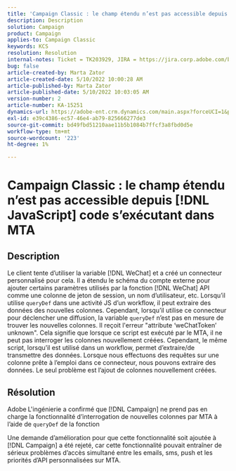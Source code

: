 ```yaml
---
title: 'Campaign Classic : le champ étendu n’est pas accessible depuis [!DNL JavaScript] code s’exécutant dans MTA'
description: Description
solution: Campaign
product: Campaign
applies-to: Campaign Classic
keywords: KCS
resolution: Resolution
internal-notes: Ticket = TK203929, JIRA = https://jira.corp.adobe.com/browse/NEO-20460, https://jira.corp.adobe.com/browse/NEO-20648
bug: false
article-created-by: Marta Zator
article-created-date: 5/10/2022 10:00:28 AM
article-published-by: Marta Zator
article-published-date: 5/10/2022 10:03:05 AM
version-number: 2
article-number: KA-15251
dynamics-url: https://adobe-ent.crm.dynamics.com/main.aspx?forceUCI=1&pagetype=entityrecord&etn=knowledgearticle&id=90301002-48d0-ec11-a7b5-00224809c101
exl-id: e39c4386-ec57-46e4-ab79-825666277de3
source-git-commit: bd49fbd51210aae11b5b1084b7ffcf3a8fbd0d5e
workflow-type: tm+mt
source-wordcount: '223'
ht-degree: 1%

---
```


# Campaign Classic : le champ étendu n’est pas accessible depuis [!DNL JavaScript] code s’exécutant dans MTA

## Description


Le client tente d’utiliser la variable [!DNL WeChat] et a créé un connecteur personnalisé pour cela. Il a étendu le schéma du compte externe pour ajouter certains paramètres utilisés par la fonction [!DNL WeChat] API comme une colonne de jeton de session, un nom d’utilisateur, etc. Lorsqu’il utilise `queryDef` dans une activité JS d’un workflow, il peut extraire des données des nouvelles colonnes. Cependant, lorsqu’il utilise ce connecteur pour déclencher une diffusion, la variable `queryDef` n’est pas en mesure de trouver les nouvelles colonnes. Il reçoit l&#39;erreur &quot;attribute ‘weChatToken’ unknown&quot;. Cela signifie que lorsque ce script est exécuté par le MTA, il ne peut pas interroger les colonnes nouvellement créées. Cependant, le même script, lorsqu’il est utilisé dans un workflow, permet d’extraire/de transmettre des données. Lorsque nous effectuons des requêtes sur une colonne prête à l’emploi dans ce connecteur, nous pouvons extraire des données. Le seul problème est l’ajout de colonnes nouvellement créées.


## Résolution


Adobe<b> </b>L&#39;ingénierie a confirmé que [!DNL Campaign] ne prend pas en charge la fonctionnalité d’interrogation de nouvelles colonnes par MTA à l’aide de `queryDef` de la fonction

Une demande d’amélioration pour que cette fonctionnalité soit ajoutée à [!DNL Campaign] a été rejeté, car cette fonctionnalité pouvait entraîner de sérieux problèmes d’accès simultané entre les emails, sms, push et les priorités d’API personnalisées sur MTA.

